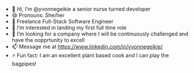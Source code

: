 - 👋 Hi, I’m @yvonnegeikie a senior nurse turned developer
- 😄 Pronouns: She/her 
- 🌱 Freelance Full-Stack Software Engineer
- 👀 I’m interested in landing my first full time role
- 💞️ I’m looking for a company where I will be continuously challenged and have the oopprtunity to excell 
- 📫 Message me at https://www.linkedin.com/in/yvonnegeikie/
- ⚡ Fun fact: I am an excellent plant based cook and I can play the bagpipes! 

<!---
yvonnegeikie/yvonnegeikie is a ✨ special ✨ repository because its `README.md` (this file) appears on your GitHub profile.
You can click the Preview link to take a look at your changes.
--->
